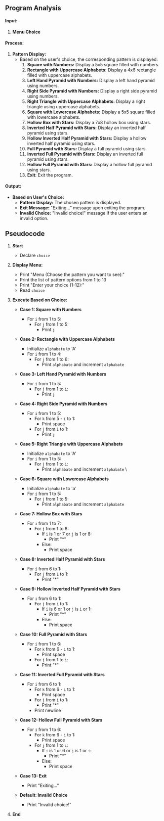 ## Program Analysis

#### Input:
1. **Menu Choice** 

#### Process:
1. **Pattern Display:**
   - Based on the user's choice, the corresponding pattern is displayed:
     1. **Square with Numbers:** Display a 5x5 square filled with numbers.
     2. **Rectangle with Uppercase Alphabets:** Display a 4x6 rectangle filled with uppercase alphabets.
     3. **Left Hand Pyramid with Numbers:** Display a left hand pyramid using numbers.
     4. **Right Side Pyramid with Numbers:** Display a right side pyramid using numbers.
     5. **Right Triangle with Uppercase Alphabets:** Display a right triangle using uppercase alphabets.
     6. **Square with Lowercase Alphabets:** Display a 5x5 square filled with lowercase alphabets.
     7. **Hollow Box with Stars:** Display a 7x8 hollow box using stars.
     8. **Inverted Half Pyramid with Stars:** Display an inverted half pyramid using stars.
     9. **Hollow Inverted Half Pyramid with Stars:** Display a hollow inverted half pyramid using stars.
     10. **Full Pyramid with Stars:** Display a full pyramid using stars.
     11. **Inverted Full Pyramid with Stars:** Display an inverted full pyramid using stars.
     12. **Hollow Full Pyramid with Stars:** Display a hollow full pyramid using stars.
     13. **Exit:** Exit the program.

#### Output:
- **Based on User's Choice:**
  - **Pattern Display:** The chosen pattern is displayed.
  - **Exit Message:** "Exiting..." message upon exiting the program.
  - **Invalid Choice:** "Invalid choice!" message if the user enters an invalid option.

## Pseudocode

1. **Start**
   - Declare `choice`

2. **Display Menu:**
   - Print "Menu (Choose the pattern you want to see):"
   - Print the list of pattern options from 1 to 13
   - Print "Enter your choice (1-12):"
   - Read `choice`

3. **Execute Based on Choice:**
   - **Case 1: Square with Numbers**
     - For `i` from 1 to 5:
       - For `j` from 1 to 5:
         - Print `j`
   
   - **Case 2: Rectangle with Uppercase Alphabets**
     - Initialize `alphabate` to 'A'
     - For `i` from 1 to 4:
       - For `j` from 1 to 6:
         - Print `alphabate` and increment `alphabate`
    
     
   - **Case 3: Left Hand Pyramid with Numbers**
     - For `i` from 1 to 5:
       - For `j` from 1 to `i`:
         - Print `j`
       
   - **Case 4: Right Side Pyramid with Numbers**
     - For `i` from 1 to 5:
       - For `k` from 5 - `i` to 1:
         - Print space
       - For `j` from `i` to 1:
         - Print `j`
   - **Case 5: Right Triangle with Uppercase Alphabets**
     - Initialize `alphabate` to 'A'
     - For `i` from 1 to 5:
       - For `j` from 1 to `i`:
         - Print `alphabate` and increment `alphabate`
\

   - **Case 6: Square with Lowercase Alphabets**
     - Initialize `alphabate` to 'a'
     - For `i` from 1 to 5:
       - For `j` from 1 to 5:
         - Print `alphabate` and increment `alphabate`
   

   - **Case 7: Hollow Box with Stars**
     - For `i` from 1 to 7:
       - For `j` from 1 to 8:
         - If `i` is 1 or 7 or `j` is 1 or 8:
           - Print "*"
         - Else:
           - Print space


   - **Case 8: Inverted Half Pyramid with Stars**
     - For `i` from 6 to 1:
       - For `j` from `i` to 1:
         - Print "*"

   - **Case 9: Hollow Inverted Half Pyramid with Stars**
     - For `i` from 6 to 1:
       - For `j` from `i` to 1:
         - If `i` is 6 or 1 or `j` is `i` or 1:
           - Print "*"
         - Else:
           - Print space
       
   - **Case 10: Full Pyramid with Stars**
     - For `i` from 1 to 6:
       - For `k` from 6 - `i` to 1:
         - Print space
       - For `j` from 1 to `i`:
         - Print "*"


   - **Case 11: Inverted Full Pyramid with Stars**
     - For `i` from 6 to 1:
       - For `k` from 6 - `i` to 1:
         - Print space
       - For `j` from `i` to 1:
         - Print "*"
       - Print newline

   - **Case 12: Hollow Full Pyramid with Stars**
     - For `i` from 1 to 6:
       - For `k` from 6 - `i` to 1:
         - Print space
       - For `j` from 1 to `i`:
         - If `i` is 1 or 6 or `j` is 1 or `i`:
           - Print "*"
         - Else:
           - Print space

   - **Case 13: Exit**
     - Print "Exiting..."
   
   - **Default: Invalid Choice**
     - Print "Invalid choice!"

4. **End**
